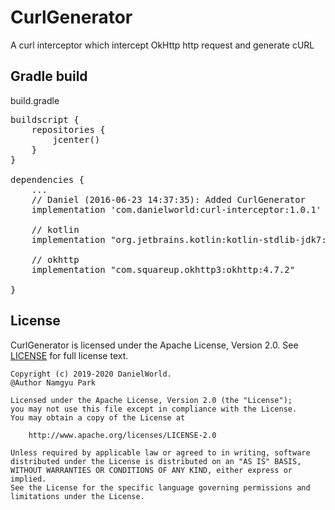 # CurlGenerator
A curl interceptor which intercept OkHttp http request and generate cURL

## Gradle build
build.gradle
<pre>
buildscript {
    repositories {
        jcenter()
    }
}

dependencies {
    ...
    // Daniel (2016-06-23 14:37:35): Added CurlGenerator
    implementation 'com.danielworld:curl-interceptor:1.0.1'
    
    // kotlin
    implementation "org.jetbrains.kotlin:kotlin-stdlib-jdk7:1.3.72"
    
    // okhttp
    implementation "com.squareup.okhttp3:okhttp:4.7.2"

}
</pre>

## License
CurlGenerator is licensed under the Apache License, Version 2.0.
See [LICENSE](LICENSE.txt) for full license text.

```
Copyright (c) 2019-2020 DanielWorld.
@Author Namgyu Park

Licensed under the Apache License, Version 2.0 (the "License");
you may not use this file except in compliance with the License.
You may obtain a copy of the License at

    http://www.apache.org/licenses/LICENSE-2.0

Unless required by applicable law or agreed to in writing, software
distributed under the License is distributed on an "AS IS" BASIS,
WITHOUT WARRANTIES OR CONDITIONS OF ANY KIND, either express or implied.
See the License for the specific language governing permissions and
limitations under the License.
```
